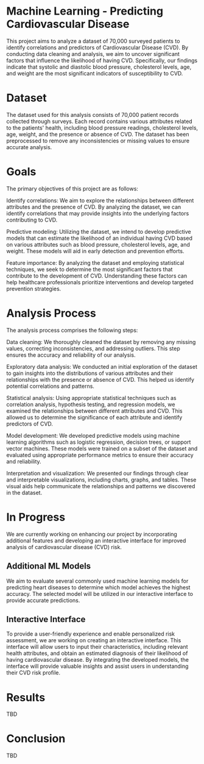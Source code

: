 # Machine Learning - Predicting Cardiovascular Disease
This project aims to analyze a dataset of 70,000 surveyed patients to identify correlations and predictors of Cardiovascular Disease (CVD). By conducting data cleaning and analysis, we aim to uncover significant factors that influence the likelihood of having CVD. Specifically, our findings indicate that systolic and diastolic blood pressure, cholesterol levels, age, and weight are the most significant indicators of susceptibility to CVD.

# Dataset
The dataset used for this analysis consists of 70,000 patient records collected through surveys. Each record contains various attributes related to the patients' health, including blood pressure readings, cholesterol levels, age, weight, and the presence or absence of CVD. The dataset has been preprocessed to remove any inconsistencies or missing values to ensure accurate analysis.

# Goals
The primary objectives of this project are as follows:

Identify correlations: We aim to explore the relationships between different attributes and the presence of CVD. By analyzing the dataset, we can identify correlations that may provide insights into the underlying factors contributing to CVD.

Predictive modeling: Utilizing the dataset, we intend to develop predictive models that can estimate the likelihood of an individual having CVD based on various attributes such as blood pressure, cholesterol levels, age, and weight. These models will aid in early detection and prevention efforts.

Feature importance: By analyzing the dataset and employing statistical techniques, we seek to determine the most significant factors that contribute to the development of CVD. Understanding these factors can help healthcare professionals prioritize interventions and develop targeted prevention strategies.

# Analysis Process
The analysis process comprises the following steps:

Data cleaning: We thoroughly cleaned the dataset by removing any missing values, correcting inconsistencies, and addressing outliers. This step ensures the accuracy and reliability of our analysis.

Exploratory data analysis: We conducted an initial exploration of the dataset to gain insights into the distributions of various attributes and their relationships with the presence or absence of CVD. This helped us identify potential correlations and patterns.

Statistical analysis: Using appropriate statistical techniques such as correlation analysis, hypothesis testing, and regression models, we examined the relationships between different attributes and CVD. This allowed us to determine the significance of each attribute and identify predictors of CVD.

Model development: We developed predictive models using machine learning algorithms such as logistic regression, decision trees, or support vector machines. These models were trained on a subset of the dataset and evaluated using appropriate performance metrics to ensure their accuracy and reliability.

Interpretation and visualization: We presented our findings through clear and interpretable visualizations, including charts, graphs, and tables. These visual aids help communicate the relationships and patterns we discovered in the dataset.

# In Progress
We are currently working on enhancing our project by incorporating additional features and developing an interactive interface for improved analysis of cardiovascular disease (CVD) risk.

## Additional ML Models
We aim to evaluate several commonly used machine learning models for predicting heart diseases to determine which model achieves the highest accuracy. The selected model will be utilized in our interactive interface to provide accurate predictions.

## Interactive Interface
To provide a user-friendly experience and enable personalized risk assessment, we are working on creating an interactive interface. This interface will allow users to input their characteristics, including relevant health attributes, and obtain an estimated diagnosis of their likelihood of having cardiovascular disease. By integrating the developed models, the interface will provide valuable insights and assist users in understanding their CVD risk profile.

# Results
TBD

# Conclusion 
TBD 